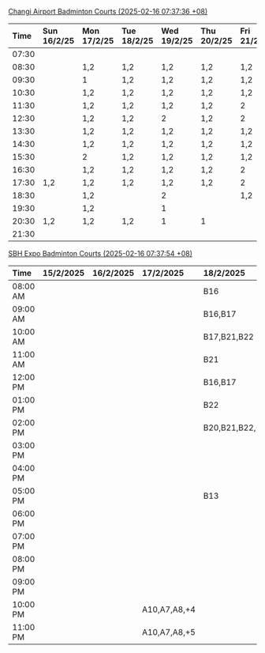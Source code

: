 [Changi Airport Badminton Courts (2025-02-16 07:37:36 +08)](https://www.carc.org.sg/FacilityBooking.aspx)

| Time   | Sun 16/2/25   | Mon 17/2/25   | Tue 18/2/25   | Wed 19/2/25   | Thu 20/2/25   | Fri 21/2/25   | Sat 22/2/25   |
|:-------|:--------------|:--------------|:--------------|:--------------|:--------------|:--------------|:--------------|
| 07:30  |               |               |               |               |               |               |               |
| 08:30  |               | 1,2           | 1,2           | 1,2           | 1,2           | 1,2           |               |
| 09:30  |               | 1             | 1,2           | 1,2           | 1,2           | 1,2           | 1,2           |
| 10:30  |               | 1,2           | 1,2           | 1,2           | 1,2           | 1,2           | 2             |
| 11:30  |               | 1,2           | 1,2           | 1,2           | 1,2           | 2             | 2             |
| 12:30  |               | 1,2           | 1,2           | 2             | 1,2           | 2             | 1,2           |
| 13:30  |               | 1,2           | 1,2           | 1,2           | 1,2           | 1,2           | 1             |
| 14:30  |               | 1,2           | 1,2           | 1,2           | 1,2           | 1,2           |               |
| 15:30  |               | 2             | 1,2           | 1,2           | 1,2           | 1,2           | 2             |
| 16:30  |               | 1,2           | 1,2           | 1,2           | 1,2           | 2             | 1,2           |
| 17:30  | 1,2           | 1,2           | 1,2           | 1,2           | 1,2           | 2             | 1,2           |
| 18:30  |               | 1,2           |               | 2             |               | 1,2           | 1,2           |
| 19:30  |               | 1,2           |               | 1             |               |               | 1             |
| 20:30  | 1,2           | 1,2           | 1,2           | 1             | 1             |               | 1             |
| 21:30  |               |               |               |               |               |               |               |

[SBH Expo Badminton Courts (2025-02-16 07:37:54 +08)](https://singaporebadmintonhall.getomnify.com/widgets/O3MRKGBH359GA55KHMG1RD)

| Time     | 15/2/2025   | 16/2/2025   | 17/2/2025    | 18/2/2025      | 19/2/2025      | 20/2/2025      | 21/2/2025      |
|:---------|:------------|:------------|:-------------|:---------------|:---------------|:---------------|:---------------|
| 08:00 AM |             |             |              | B16            | B19,B20,B22,+2 | B19,B21,B22,+4 | B19,B21,B22,+4 |
| 09:00 AM |             |             |              | B16,B17        | B19,B21,B22,+4 | B19,B21,B22,+4 | B20,B21,B22,+2 |
| 10:00 AM |             |             |              | B17,B21,B22    | B19,B20,B22,+2 | B19,B21,B22,+4 | B20,B21,B22,+3 |
| 11:00 AM |             |             |              | B21            | B19,B20,B22,+3 | B17,B20,B21,+1 | B19,B21,B22,+2 |
| 12:00 PM |             |             |              | B16,B17        | B19,B21,B22,+4 | B18,B20,B21,+2 | B19,B21,B22,+2 |
| 01:00 PM |             |             |              | B22            | B19,B21,B22,+4 | B20,B21,B22,+2 | B19,B21,B22,+3 |
| 02:00 PM |             |             |              | B20,B21,B22,+1 | B19,B21,B22,+4 | B20,B21,B22,+2 | B19,B21,B22,+4 |
| 03:00 PM |             |             |              |                | B18,B19,B20,+2 | B19,B22        | B18,B20,B21,+2 |
| 04:00 PM |             |             |              |                | B16            |                |                |
| 05:00 PM |             |             |              | B13            |                | B16            |                |
| 06:00 PM |             |             |              |                |                |                |                |
| 07:00 PM |             |             |              |                |                |                |                |
| 08:00 PM |             |             |              |                |                |                |                |
| 09:00 PM |             |             |              |                |                |                |                |
| 10:00 PM |             |             | A10,A7,A8,+4 |                |                |                |                |
| 11:00 PM |             |             | A10,A7,A8,+5 |                |                |                |                |
